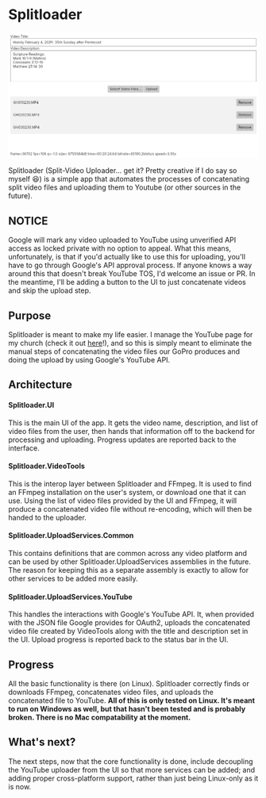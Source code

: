 # Splitloader

![Screenshot](screenshot.png)

Splitloader (Split-Video Uploader... get it? Pretty creative if I do say so myself :laughing:) is a simple app that automates the processes of concatenating split video files and uploading them to Youtube (or other sources in the future).

## NOTICE

Google will mark any video uploaded to YouTube using unverified API access as locked private with no option to appeal.
What this means, unfortunately, is that if you'd actually like to use this for uploading, you'll have to go through Google's API approval process.
If anyone knows a way around this that doesn't break YouTube TOS, I'd welcome an issue or PR.
In the meantime, I'll be adding a button to the UI to just concatenate videos and skip the upload step.

## Purpose

Splitloader is meant to make my life easier.
I manage the YouTube page for my church (check it out [here](https://www.youtube.com/@stelizabethorthodoxpoulsbo)!), and so this is simply meant to eliminate the manual steps of concatenating the video files our GoPro produces and doing the upload by using Google's YouTube API.

## Architecture

#### Splitloader.UI

This is the main UI of the app.
It gets the video name, description, and list of video files from the user, then hands that information off to the backend for processing and uploading.
Progress updates are reported back to the interface.

#### Splitloader.VideoTools

This is the interop layer between Splitloader and FFmpeg.
It is used to find an FFmpeg installation on the user's system, or download one that it can use.
Using the list of video files provided by the UI and FFmpeg, it will produce a concatenated video file without re-encoding, which will then be handed to the uploader.

#### Splitloader.UploadServices.Common

This contains definitions that are common across any video platform and can be used by other Splitloader.UploadServices assemblies in the future.
The reason for keeping this as a separate assembly is exactly to allow for other services to be added more easily.

#### Splitloader.UploadServices.YouTube

This handles the interactions with Google's YouTube API.
It, when provided with the JSON file Google provides for OAuth2, uploads the concatenated video file created by VideoTools along with the title and description set in the UI.
Upload progress is reported back to the status bar in the UI.

## Progress

All the basic functionality is there (on Linux).
Splitloader correctly finds or downloads FFmpeg, concatenates video files, and uploads the concatenated file to YouTube.
**All of this is only tested on Linux.
It's meant to run on Windows as well, but that hasn't been tested and is probably broken.
There is no Mac compatability at the moment.**

## What's next?

The next steps, now that the core functionality is done, include decoupling the YouTube uploader from the UI so that more services can be added; and adding proper cross-platform support, rather than just being Linux-only as it is now.

